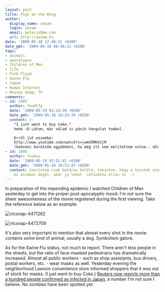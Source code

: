 ```yaml
---
layout: post
title: Pigs on the Wing
author:
  display_name: sesam
  login: sesam
  email: petersz@me.com
  url: http://sesam.hu
date: '2009-05-18 17:48:21 +0200'
date_gmt: '2009-05-18 08:48:21 +0200'
tags:
- animals
- apocalypse
- Children of Men
- life
- Pink Floyd
- Swine Flu
- Japan
- Human Interest
- Movies &amp; TV
comments:
- id: 1885
  author: foodlfg
  date: '2009-05-19 01:24:39 +0200'
  date_gmt: '2009-05-18 16:24:39 +0200'
  content: |-
    "I just went to buy Coke."
    hehe :D Látom, már nálad is pánik hangulat tombol.

    Erről jut eszembe:
    http://www.youtube.com/watch?v=jwm45MHV2jM
    (kedvenc barátnőm egyébként, ha még itt nem említettem volna.. xD)
- id: 1886
  author: Youkai
  date: '2009-05-19 01:51:42 +0200'
  date_gmt: '2009-05-18 16:51:42 +0200'
  content: Szerintem csak betáraz belőle, tekintve, hogy a tesztek szerint a Coke
    mi mindent megöl, akár jó lehet  röfinátha ellen is  :)
---
```


In preparation of the impending epidemic I watched Children of Men yesterday to get into the proper post-apocalyptic mood. I'm not sure the sheer awesomeness of the movie registered during the first viewing. Take the reference below as an example:

![vlcsnap-4471262](http://img.skitch.com/20090518-xtq4xfgyb1ymh3565m569448c2.png)

![vlcsnap-4472709](http://img.skitch.com/20090518-mmssy29yen5cm1gy4wcephmj63.png)

It's also very important to mention that almost every shot in the movie contains some kind of animal, usually a dog. Symbolism galore.

As for the Swine Flu status, not much to report. There aren't less people in the streets, but the ratio of face-masked pedestrians has dramatically increased. Almost all public workers - such as shop assistants, bus drivers, postal workers, etc. - wear masks as well. Yesterday evening the neighborhood Lawson convenience store informed shoppers that it was out of stock for masks. (I just went to buy Coke.) [Reuters now reports more than a hundred people confirmed as infected in Japan](http://www.reuters.com/article/GCA-SwineFlu/idUSTRE54F1WL20090518), a number I'm not sure I believe. No zombies have been spotted yet.
